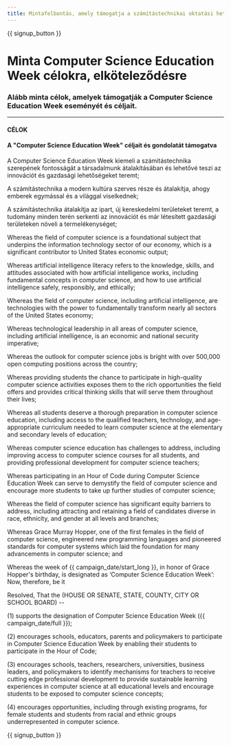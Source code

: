 ```yaml
---
title: Mintafelbontás, amely támogatja a számítástechnikai oktatási hetet és a kódolás óráját
---
```


{{ signup_button }}

# Minta Computer Science Education Week célokra, elköteleződésre

### Alább minta célok, amelyek támogatják a Computer Science Education Week eseményét és céljait.

* * *

#### **CÉLOK**  


#### A "Computer Science Education Week" céljait és gondolatát támogatva

A Computer Science Education Week kiemeli a számítástechnika szerepének fontosságát a társadalmunk átalakításában és lehetővé teszi az innovációt és gazdasági lehetőségeket teremt;

A számítástechnika a modern kultúra szerves része és átalakítja, ahogy emberek egymással és a világgal viselkednek;

A számítástechnika átalakítja az ipart, új kereskedelmi területeket teremt, a tudomány minden terén serkenti az innovációt és már létesített gazdasági területeken növeli a termelékenységet;

Whereas the field of computer science is a foundational subject that underpins the information technology sector of our economy, which is a significant contributor to United States economic output;

Whereas artificial intelligence literacy refers to the knowledge, skills, and attitudes associated with how artificial intelligence works, including fundamental concepts in computer science, and how to use artificial intelligence safely, responsibly, and ethically;

Whereas the field of computer science, including artificial intelligence, are technologies with the power to fundamentally transform nearly all sectors of the United States economy;

Whereas technological leadership in all areas of computer science, including artificial intelligence, is an economic and national security imperative;

Whereas the outlook for computer science jobs is bright with over 500,000 open computing positions across the country;

Whereas providing students the chance to participate in high-quality computer science activities exposes them to the rich opportunities the field offers and provides critical thinking skills that will serve them throughout their lives;

Whereas all students deserve a thorough preparation in computer science education, including access to the qualified teachers, technology, and age-appropriate curriculum needed to learn computer science at the elementary and secondary levels of education;

Whereas computer science education has challenges to address, including improving access to computer science courses for all students, and providing professional development for computer science teachers;

Whereas participating in an Hour of Code during Computer Science Education Week can serve to demystify the field of computer science and encourage more students to take up further studies of computer science;

Whereas the field of computer science has significant equity barriers to address, including attracting and retaining a field of candidates diverse in race, ethnicity, and gender at all levels and branches;

Whereas Grace Murray Hopper, one of the first females in the field of computer science, engineered new programming languages and pioneered standards for computer systems which laid the foundation for many advancements in computer science; and

Whereas the week of {{ campaign_date/start_long }}, in honor of Grace Hopper's birthday, is designated as ‘Computer Science Education Week’: Now, therefore, be it <br />

Resolved, That the (HOUSE OR SENATE, STATE, COUNTY, CITY OR SCHOOL BOARD) --

(1) supports the designation of Computer Science Education Week ({{ campaign_date/full }});

(2) encourages schools, educators, parents and policymakers to participate in Computer Science Education Week by enabling their students to participate in the Hour of Code;

(3) encourages schools, teachers, researchers, universities, business leaders, and policymakers to identify mechanisms for teachers to receive cutting edge professional development to provide sustainable learning experiences in computer science at all educational levels and encourage students to be exposed to computer science concepts;

(4) encourages opportunities, including through existing programs, for female students and students from racial and ethnic groups underrepresented in computer science.

{{ signup_button }}